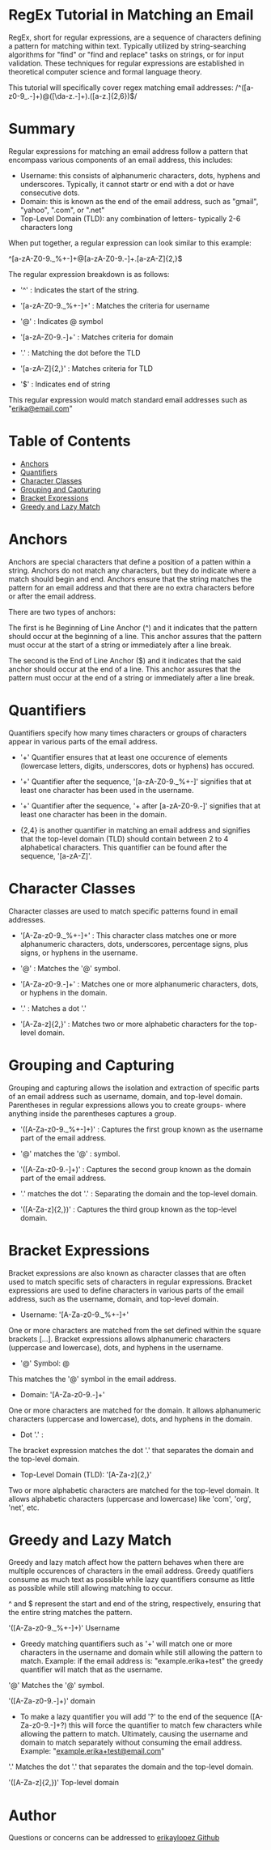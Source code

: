# RegEx Tutorial in Matching an Email

RegEx, short for regular expressions, are a sequence of characters defining a pattern for matching within text. Typically utilized by string-searching algorithms for "find" or "find and replace" tasks on strings, or for input validation. These techniques for regular expressions are established in theoretical computer science and formal language theory.

This tutorial will specifically cover regex matching email addresses: 
/^([a-z0-9_\.-]+)@([\da-z\.-]+)\.([a-z\.]{2,6})$/

# Summary 
Regular expressions for matching an email address follow a pattern that encompass various components of an email address, this includes:

- Username: this consists of alphanumeric characters, dots, hyphens and underscores. Typically, it cannot startr or end with a dot or have consecutive dots.
- Domain: this is known as the end of the email address, such as "gmail", "yahoo", ".com", or ".net"
- Top-Level Domain (TLD): any combination of letters- typically 2-6 characters long

When put together, a regular expression can look similar to this example:

^[a-zA-Z0-9._%+-]+@[a-zA-Z0-9.-]+\.[a-zA-Z]{2,}$

The regular expression breakdown is as follows:

- '^' : Indicates the start of the string.

- '[a-zA-Z0-9._%+-]+' : Matches the criteria for username

- '@' : Indicates @ symbol

- '[a-zA-Z0-9.-]+' : Matches criteria for domain

- '\.' : Matching the dot before the TLD

- '[a-zA-Z]{2,}' : Matches criteria for TLD

- '$' : Indicates end of string  

This regular expression would match standard email addresses such as "erika@email.com"


# Table of Contents
- [Anchors](#anchors)
- [Quantifiers](#quantifiers)
- [Character Classes](#character-classes)
- [Grouping and Capturing](#grouping-and-capturing)
- [Bracket Expressions](#bracket-expressions)
- [Greedy and Lazy Match](#greedy-and-lazy-match)


# Anchors

Anchors are special characters that define a position of a patten within a string. Anchors do not match any characters, but they do indicate where a match should begin and end. Anchors ensure that the string matches the pattern for an email address and that there are no extra characters before or after the email address. 

There are two types of anchors:

The first is he Beginning of Line Anchor (^) and it indicates that the pattern should occur at the beginning of a line. This anchor assures that the pattern must occur at the start of a string or immediately after a line break. 

The second is the End of Line Anchor ($) and it indicates that the said anchor should occur at the end of a line. This anchor assures that the pattern must occur at the end of a string or immediately after a line break.  



# Quantifiers

Quantifiers specify how many times characters or groups of characters appear in various parts of the email address. 

- '+' Quantifier ensures that at least one occurence of elements (lowercase letters, digits, underscores, dots or hyphens) has occured.

- '+' Quantifier after the sequence, '[a-zA-Z0-9._%+-]' signifies that at least one character has been used in the username.

- '+' Quantifier after the sequence, '+ after [a-zA-Z0-9.-]' signifies that at least one character has been in the domain. 

- {2,4} is another quantifier in matching an email address and signifies that the top-level domain (TLD) should contain between 2 to 4 alphabetical characters. This quantifier can be found after the sequence, '[a-zA-Z]'. 


# Character Classes

Character classes are used to match specific patterns found in email addresses.

- '[A-Za-z0-9._%+-]+' : This character class matches one or more alphanumeric characters, dots, underscores, percentage signs, plus signs, or hyphens in the username.

- '@' : Matches the '@' symbol.

- '[A-Za-z0-9.-]+' : Matches one or more alphanumeric characters, dots, or hyphens in the domain.

- '\.' : Matches a dot '.'

- '[A-Za-z]{2,}' : Matches two or more alphabetic characters for the top-level domain.


# Grouping and Capturing

Grouping and capturing allows the isolation and extraction of specific parts of an email address such as username, domain, and top-level domain. 
Parentheses in regular expressions allows you to create groups- where anything inside the parentheses captures a group. 

- '([A-Za-z0-9._%+-]+)' : Captures the first group known as the username part of the email address.

- '@' matches the '@' : symbol.

- '([A-Za-z0-9.-]+)' : Captures the second group known as the domain part of the email address.

- '\.' matches the dot '.' : Separating the domain and the top-level domain.

- '([A-Za-z]{2,})' : Captures the third group known as the top-level domain.


# Bracket Expressions

Bracket expressions are also known as character classes that are often used to match specific sets of characters in regular expressions. Bracket expressions are used to define characters in various parts of the email address, such as the username, domain, and top-level domain.

- Username: '[A-Za-z0-9._%+-]+'

One or more characters are matched from the set defined within the square brackets [...].
Bracket expressions allows alphanumeric characters (uppercase and lowercase), dots, and hyphens in the username.

- '@' Symbol: @

This matches the '@' symbol in the email address.

- Domain: '[A-Za-z0-9.-]+'

One or more characters are matched for the domain.
It allows alphanumeric characters (uppercase and lowercase), dots, and hyphens in the domain.

- Dot '.' :

The bracket expression matches the dot '.' that separates the domain and the top-level domain.

- Top-Level Domain (TLD): '[A-Za-z]{2,}'

Two or more alphabetic characters are matched for the top-level domain.
It allows alphabetic characters (uppercase and lowercase) like 'com', 'org', 'net', etc.


# Greedy and Lazy Match

Greedy and lazy match affect how the pattern behaves when there are multiple occurences of characters in the email address. Greedy quatifiers consume as much text as possible while lazy quantifiers consume as little as possible while still allowing matching to occur.

^ and $ represent the start and end of the string, respectively, ensuring that the entire string matches the pattern.

'([A-Za-z0-9._%+-]+)' Username
- Greedy matching quantifiers such as '+' will match one or more characters in the username and domain while still allowing the pattern to match.
Example: if the email address is: "example.erika+test" the greedy quantifier will match that as the username. 

'@' Matches the '@' symbol.

'([A-Za-z0-9.-]+)' domain 
- To make a lazy quantifier you will add '?' to the end of the sequence ([A-Za-z0-9.-]+?) this will force the quantifier to match few characters while allowing the pattern to match. Ultimately, causing the username and domain to match separately without consuming the email address.
Example: "example.erika+test@email.com"

'\.' Matches the dot '.' that separates the domain and the top-level domain.

'([A-Za-z]{2,})' Top-level domain



# Author
Questions or concerns can be addressed to [erikaylopez Github](https://github.com/erikaylopez)

